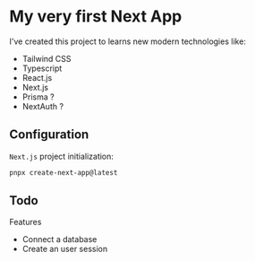 # My very first Next App

I've created this project to learns new modern technologies like:

- Tailwind CSS
- Typescript
- React.js
- Next.js
- Prisma ?
- NextAuth ?

## Configuration

`Next.js` project initialization:

```bash
pnpx create-next-app@latest
```

## Todo

Features

- Connect a database
- Create an user session
